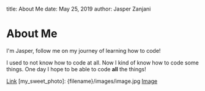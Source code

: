 title: About Me
date:  May 25, 2019
author: Jasper Zanjani

# About Me
I'm Jasper, follow me on my journey of learning how to code!

I used to not know how to code at all. Now I kind of know how to code some things. One day I hope to be able to code __all__ the things!

[Link](https://www.google.com/)
[my_sweet_photo]: {filename}/images/image.jpg
[Image]({static}/images/image.jpg) 
